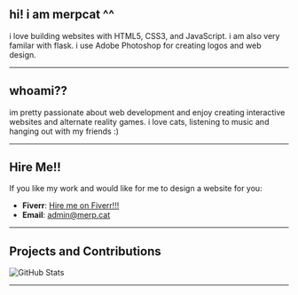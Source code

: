 ## hi! i am merpcat ^^

i love building websites with HTML5, CSS3, and JavaScript. i am also very familar with flask. i use Adobe Photoshop for creating logos and web design.

---

## whoami??

im pretty passionate about web development and enjoy creating interactive websites and alternate reality games.
i love cats, listening to music and hanging out with my friends :)

---

## Hire Me!!

If you like my work and would like for me to design a website for you:

- **Fiverr**: [Hire me on Fiverr!!!](https://fiverr.com/meepcat)
- **Email**: [admin@merp.cat](mailto:admin@merp.cat)

---

## Projects and Contributions

![GitHub Stats](https://github-readme-stats.vercel.app/api?username=merpcat&show_icons=true&theme=dark)

---
